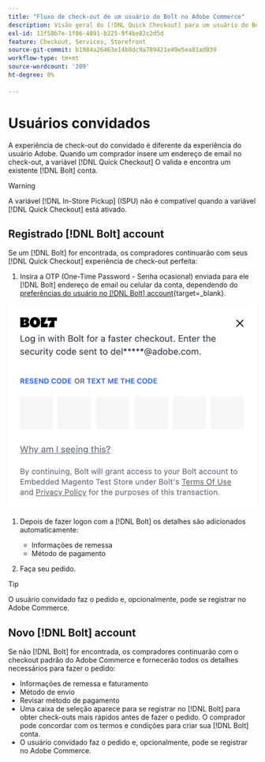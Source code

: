 ```yaml
---
title: "Fluxo de check-out de um usuário do Bolt no Adobe Commerce"
description: Visão geral do [!DNL Quick Checkout] para um usuário do Bolt no Adobe Commerce.
exl-id: 12f58b7e-1f86-4891-b225-9f4be82c2d5d
feature: Checkout, Services, Storefront
source-git-commit: b1984a26463e14b8dc9a789421e49e5ea81ad039
workflow-type: tm+mt
source-wordcount: '209'
ht-degree: 0%

---
```


# Usuários convidados

A experiência de check-out do convidado é diferente da experiência do usuário Adobe. Quando um comprador insere um endereço de email no check-out, a variável [!DNL Quick Checkout] O valida e encontra um existente [!DNL Bolt] conta.

>[!WARNING]
>
> A variável [!DNL In-Store Pickup] (ISPU) não é compatível quando a variável [!DNL Quick Checkout] está ativado.

## Registrado [!DNL Bolt] account

Se um [!DNL Bolt] for encontrada, os compradores continuarão com seus [!DNL Quick Checkout] experiência de check-out perfeita:

1. Insira a OTP (One-Time Password - Senha ocasional) enviada para ele [!DNL Bolt] endereço de email ou celular da conta, dependendo do [preferências do usuário no [!DNL Bolt] account](https://help.bolt.com/shoppers/account/account-settings/#how-to-set-preferred-login-method){target=_blank}.

![Pop-up OTP](assets/new-logo-otp-email.png)

1. Depois de fazer logon com a [!DNL Bolt] os detalhes são adicionados automaticamente:

   - Informações de remessa
   - Método de pagamento

1. Faça seu pedido.

>[!TIP]
>
> O usuário convidado faz o pedido e, opcionalmente, pode se registrar no Adobe Commerce.

## Novo [!DNL Bolt] account

Se não [!DNL Bolt] for encontrada, os compradores continuarão com o checkout padrão do Adobe Commerce e fornecerão todos os detalhes necessários para fazer o pedido:

- Informações de remessa e faturamento
- Método de envio
- Revisar método de pagamento
- Uma caixa de seleção aparece para se registrar no [!DNL Bolt] para obter check-outs mais rápidos antes de fazer o pedido. O comprador pode concordar com os termos e condições para criar sua [!DNL Bolt] conta.
- O usuário convidado faz o pedido e, opcionalmente, pode se registrar no Adobe Commerce.
